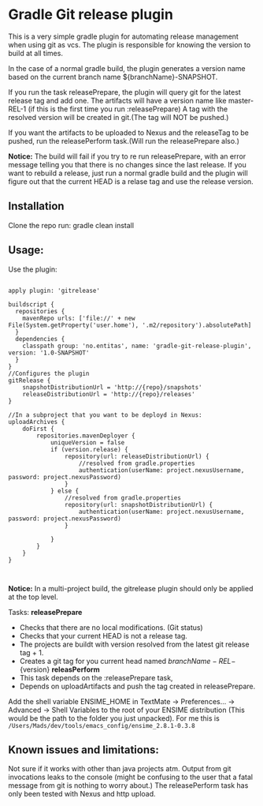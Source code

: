 Gradle Git release plugin
=========================
This is a very simple gradle plugin for automating release management when using git as vcs.
The plugin is responsible for knowing the version to build at all times.

In the case of a normal gradle build, the plugin generates a version name based on the current branch name ${branchName}-SNAPSHOT.

If you run the task releasePrepare, the plugin will query git for the latest release tag and add one.
The artifacts will have a version name like master-REL-1 (if this is the first time you run :releasePrepare)
A tag with the resolved version will be created in git.(The tag will NOT be pushed.)

If you want the artifacts to be uploaded to Nexus and the releaseTag to be pushed, run the releasePerform task.(Will run the releasePrepare also.)

**Notice:** The build will fail if you try to re run releasePrepare, with an error message telling you that there is no changes since the last release.
If you want to rebuild a release, just run a normal gradle build and the plugin will figure out that the current HEAD is a relase tag and use the release version.


Installation 
------------
Clone the repo
run: gradle clean install 

Usage:
------

Use the plugin:

<pre><code>
apply plugin: 'gitrelease'

buildscript {
  repositories {
    mavenRepo urls: ['file://' + new File(System.getProperty('user.home'), '.m2/repository').absolutePath]
  }
  dependencies {
    classpath group: 'no.entitas', name: 'gradle-git-release-plugin', version: '1.0-SNAPSHOT'
  }
}
//Configures the plugin 
gitRelease {
    snapshotDistributionUrl = 'http://{repo}/snapshots'
    releaseDistributionUrl = 'http://{repo}/releases'
}

//In a subproject that you want to be deployd in Nexus:
uploadArchives {
    doFirst {
        repositories.mavenDeployer {
            uniqueVersion = false
            if (version.release) {
                repository(url: releaseDistributionUrl) {
					//resolved from gradle.properties
                    authentication(userName: project.nexusUsername, password: project.nexusPassword)
                }
            } else {
				//resolved from gradle.properties
                repository(url: snapshotDistributionUrl) {
                    authentication(userName: project.nexusUsername, password: project.nexusPassword)
                }

            }
        }
    }
}

	
</code></pre>
	
**Notice:** In a multi-project build, the gitrelease plugin should only be applied at the top level. 

Tasks:
**releasePrepare**
* Checks that there are no local modifications. (Git status)
* Checks that your current HEAD is not a release tag.
* The projects are buildt with version resolved from the latest git release tag + 1.
* Creates a git tag for you current head named ${branchName}-REL-${version}
**releasPerform**
* This task depends on the :releasePrepare task, 
* Depends on uploadArtifacts and push the tag created in releasePrepare.

Add the shell variable ENSIME_HOME in TextMate -> Preferences... -> Advanced -> Shell Variables to the root of your ENSIME distribution (This would be the path to the folder you just unpacked). For me this is <code>/Users/Mads/dev/tools/emacs\_config/ensime\_2.8.1-0.3.8</code>

Known issues and limitations:
-------------
Not sure if it works with other than java projects atm.
Output from git invocations leaks to the console (might be confusing to the user that a fatal message from git is nothing to worry about.)
The releasePerform task has only been tested with Nexus and http upload.